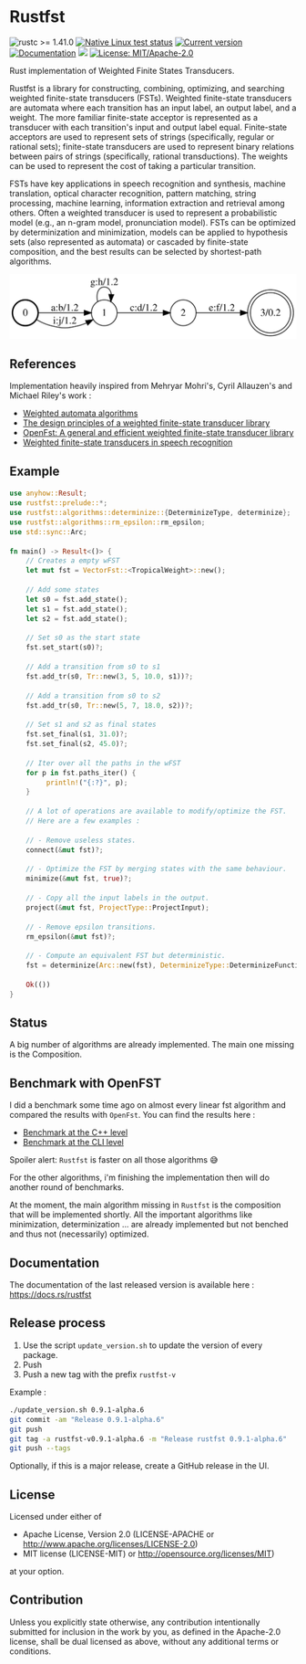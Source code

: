 # Rustfst

![rustc >= 1.41.0](https://img.shields.io/badge/rustc-%3E%3D1.41.0-brightgreen)
[![Native Linux test status](https://github.com/Garvys/rustfst/workflows/Native%20Linux/badge.svg)](https://github.com/Garvys/rustfst/actions)
[![Current version](https://meritbadge.herokuapp.com/rustfst)](https://crates.io/crates/rustfst)
[![Documentation](https://docs.rs/rustfst/badge.svg)](https://docs.rs/rustfst)
[![](https://tokei.rs/b1/github/Garvys/rustfst)](https://github.com/Garvys/rustfst)
[![License: MIT/Apache-2.0](https://img.shields.io/crates/l/rustfst.svg)](#license)

<!-- cargo-sync-readme start -->

Rust implementation of Weighted Finite States Transducers.

Rustfst is a library for constructing, combining, optimizing, and searching weighted
finite-state transducers (FSTs). Weighted finite-state transducers are automata where
each transition has an input label, an output label, and a weight.
The more familiar finite-state acceptor is represented as a transducer
with each transition's input and output label equal. Finite-state acceptors
are used to represent sets of strings (specifically, regular or rational sets);
finite-state transducers are used to represent binary relations between pairs of
strings (specifically, rational transductions). The weights can be used to represent
the cost of taking a particular transition.

FSTs have key applications in speech recognition and synthesis, machine translation,
optical character recognition, pattern matching, string processing, machine learning,
information extraction and retrieval among others. Often a weighted transducer is used to
represent a probabilistic model (e.g., an n-gram model, pronunciation model). FSTs can be
optimized by determinization and minimization, models can be applied to hypothesis sets
(also represented as automata) or cascaded by finite-state composition, and the best
results can be selected by shortest-path algorithms.

![fst](https://raw.githubusercontent.com/Garvys/rustfst-images-doc/master/images/project_in.svg?sanitize=true)

## References

Implementation heavily inspired from Mehryar Mohri's, Cyril Allauzen's and Michael Riley's work :
- [Weighted automata algorithms](https://cs.nyu.edu/~mohri/pub/hwa.pdf)
- [The design principles of a weighted finite-state transducer library](https://core.ac.uk/download/pdf/82101846.pdf)
- [OpenFst: A general and efficient weighted finite-state transducer library](https://link.springer.com/chapter/10.1007%2F978-3-540-76336-9_3)
- [Weighted finite-state transducers in speech recognition](https://repository.upenn.edu/cgi/viewcontent.cgi?article=1010&context=cis_papers)

## Example

```rust
use anyhow::Result;
use rustfst::prelude::*;
use rustfst::algorithms::determinize::{DeterminizeType, determinize};
use rustfst::algorithms::rm_epsilon::rm_epsilon;
use std::sync::Arc;

fn main() -> Result<()> {
    // Creates a empty wFST
    let mut fst = VectorFst::<TropicalWeight>::new();

    // Add some states
    let s0 = fst.add_state();
    let s1 = fst.add_state();
    let s2 = fst.add_state();

    // Set s0 as the start state
    fst.set_start(s0)?;

    // Add a transition from s0 to s1
    fst.add_tr(s0, Tr::new(3, 5, 10.0, s1))?;

    // Add a transition from s0 to s2
    fst.add_tr(s0, Tr::new(5, 7, 18.0, s2))?;

    // Set s1 and s2 as final states
    fst.set_final(s1, 31.0)?;
    fst.set_final(s2, 45.0)?;

    // Iter over all the paths in the wFST
    for p in fst.paths_iter() {
         println!("{:?}", p);
    }

    // A lot of operations are available to modify/optimize the FST.
    // Here are a few examples :

    // - Remove useless states.
    connect(&mut fst)?;

    // - Optimize the FST by merging states with the same behaviour.
    minimize(&mut fst, true)?;

    // - Copy all the input labels in the output.
    project(&mut fst, ProjectType::ProjectInput);

    // - Remove epsilon transitions.
    rm_epsilon(&mut fst)?;

    // - Compute an equivalent FST but deterministic.
    fst = determinize(Arc::new(fst), DeterminizeType::DeterminizeFunctional)?;

    Ok(())
}
```

## Status

A big number of algorithms are already implemented. The main one missing is the Composition.

<!-- cargo-sync-readme end -->

## Benchmark with OpenFST

I did a benchmark some time ago on almost every linear fst algorithm and compared the results with `OpenFst`. You can find the results here :

- [Benchmark at the C++ level](https://github.com/Garvys/rustfst/blob/master/bench_results/bench_funct_80.md)
- [Benchmark at the CLI level](https://github.com/Garvys/rustfst/blob/master/bench_results/bench_cli_80.md)

Spoiler alert: `Rustfst` is faster on all those algorithms 😅

For the other algorithms, i'm finishing the implementation then will do another round of benchmarks.

At the moment, the main algorithm missing in `Rustfst` is the composition that will be implemented shortly. All the important algorithms like minimization, determinization ... are already implemented but not benched and thus not (necessarily) optimized.

## Documentation

The documentation of the last released version is available here :
https://docs.rs/rustfst

## Release process
1. Use the script `update_version.sh` to update the version of every package.
2. Push 
3. Push a new tag with the prefix `rustfst-v`

Example :
```bash
./update_version.sh 0.9.1-alpha.6
git commit -am "Release 0.9.1-alpha.6"
git push
git tag -a rustfst-v0.9.1-alpha.6 -m "Release rustfst 0.9.1-alpha.6"  
git push --tags
```

Optionally, if this is a major release, create a GitHub release in the UI.

## License
   
Licensed under either of
- Apache License, Version 2.0 (LICENSE-APACHE or http://www.apache.org/licenses/LICENSE-2.0)
- MIT license (LICENSE-MIT) or http://opensource.org/licenses/MIT)

at your option.

## Contribution

Unless you explicitly state otherwise, any contribution intentionally submitted for inclusion in the work by you, as defined in the Apache-2.0 license, shall be dual licensed as above, without any additional terms or conditions.


